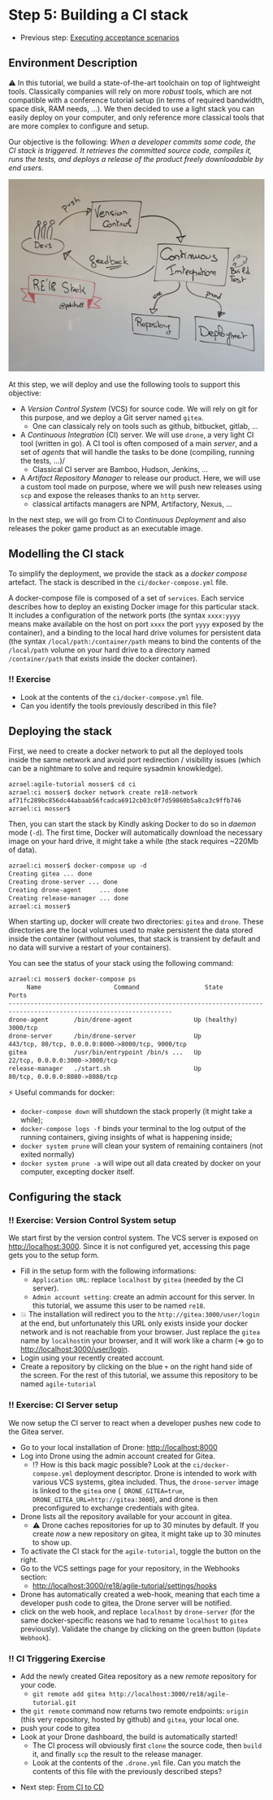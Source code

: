 # Step 5: Building a CI stack

  * Previous step: [Executing acceptance scenarios](./step4.md)


## Environment Description

:warning: In this tutorial, we build a state-of-the-art toolchain on top of lightweight tools. Classically companies will rely on more _robust_ tools, which are not compatible with a conference tutorial setup (in terms of required bandwidth, space disk, RAM needs, ...). We then decided to use a light stack you can easily deploy on your computer, and only reference more classical tools that are more complex to configure and setup.

Our objective is the following: _When a developer commits some code, the CI stack is triggered. It retrieves the committed source code, compiles it, runs the tests, and deploys a release of the product freely downloadable by end users._

<div align="center">

![](../pics/ci_stack.jpg)

</div>

At this step, we will deploy and use the following tools to support this objective:

  - A _Version Control System_ (VCS) for source code. We will rely on git for this purpose, and we deploy a Git server named `gitea`.
    - One can classicaly rely on tools such as github, bitbucket, gitlab, ...
  - A _Continuous Integration_ (CI) server. We will use `drone`, a very light CI tool (written in go). A CI tool is often composed of a main _server_, and a set of _agents_ that will handle the tasks to be done (compiling, running the tests, ...)/
    - Classical CI server are Bamboo, Hudson, Jenkins, ...
  - A _Artifact Repository Manager_ to release our product. Here, we will use a custom tool made on purpose, where we will push new releases using `scp` and expose the releases thanks to an `http` server. 
    -   classical artifacts managers are NPM, Artifactory, Nexus, ...

In the next step, we will go from CI to _Continuous Deployment_ and also releases the poker game product as an executable image.


## Modelling the CI stack

To simplify the deployment, we provide the stack as a _docker compose_ artefact. The stack is described in the `ci/docker-compose.yml` file. 

A docker-compose file is composed of a set of `services`. Each service describes  how to deploy an existing Docker image for this particular stack. It includes a configuration of the network ports (the syntax `xxxx:yyyy` means make available on the host on port `xxxx` the port `yyyy` exposed by the container), and a binding to the local hard drive volumes for persistent data (the syntax  `/local/path:/container/path` means to bind the contents of the `/local/path` volume on your hard drive to a directory named `/container/path` that exists inside the docker container).

### :bangbang: Exercise

  - Look at the contents of the `ci/docker-compose.yml` file. 
  - Can you identify the tools previously described in this file?

## Deploying the stack

First, we need to create a docker network to put all the deployed tools inside the same network and avoid port redirection / visibility issues (which can be a nightmare to solve and require sysadmin knowkledge). 

```
azrael:agile-tutorial mosser$ cd ci
azrael:ci mosser$ docker network create re18-network
af71fc289bc856dc44abaab56fcadca6912cb03c0f7d59860b5a8ca3c9ffb746
azrael:ci mosser$ 
```

Then, you can start the stack by Kindly asking Docker to do so in _daemon_ mode (`-d`). The first time, Docker will automatically download the necessary image on your hard drive, it might take a while (the stack requires ~220Mb of data).

```
azrael:ci mosser$ docker-compose up -d
Creating gitea ... done
Creating drone-server ... done
Creating drone-agent     ... done
Creating release-manager ... done
azrael:ci mosser$
```
When starting up, docker will create two directories: `gitea` and `drone`. These directories are the local volumes used to make persistent the data stored inside the container (without volumes, that stack is transient by default and no data will survive a restart of your containers).

You can see the status of your stack using the following command:

```
azrael:ci mosser$ docker-compose ps
     Name                    Command                  State                             Ports                      
-------------------------------------------------------------------------------------------------------------------
drone-agent       /bin/drone-agent                 Up (healthy)   3000/tcp                                         
drone-server      /bin/drone-server                Up             443/tcp, 80/tcp, 0.0.0.0:8000->8000/tcp, 9000/tcp
gitea             /usr/bin/entrypoint /bin/s ...   Up             22/tcp, 0.0.0.0:3000->3000/tcp                   
release-manager   ./start.sh                       Up             80/tcp, 0.0.0.0:8080->8080/tcp                   
```

:zap: Useful commands for docker:

  - `docker-compose down` will shutdown the stack properly (it might take a while);
  - `docker-compose logs -f` binds your terminal to the log output of the running containers, giving insights of what is happening inside;
  - `docker system prune` will clean your system of remaining containers (not exited normally)
  - `docker system prune -a` will wipe out all data created by docker on your computer, excepting docker itself.


## Configuring the stack

### :bangbang: Exercise: Version Control System setup

We start first by the version control system. The VCS server is exposed on [http://localhost:3000](http://localhost:3000). Since it is not configured yet, accessing this page gets you to the setup form.

  - Fill in the setup form with the following informations:
    - `Application URL`: replace `localhost` by `gitea` (needed by the CI server). 
    - `Admin account setting`: create an admin account for this server. In this tutorial, we assume this user to be named `re18`.
  - :boom: The installation will redirect you to the `http://gitea:3000/user/login` at the end, but unfortunately this URL only exists inside your docker network and is not reachable from your browser. Just replace the `gitea` name by `localhost`in your browser, and it will work like a charm (=> go to [http://localhost:3000/user/login](http://localhost:3000/user/login).
  - Login using your recently created account. 
  - Create a repository by clicking on the blue `+` on the right hand side of the screen. For the rest of this tutorial, we assume this repository to be named `agile-tutorial`

### :bangbang: Exercise: CI Server setup

We now setup the CI server to react when a developer pushes new code to the Gitea server. 

  - Go to your local installation of Drone: [http://localhost:8000](http://localhost:8000)
  - Log into Drone using the admin account created for Gitea. 
    - :interrobang: How is this back magic possible? Look at the `ci/docker-compose.yml` deployment descriptor. Drone is intended to work with various VCS systems, gitea included. Thus, the `drone-server` image is linked to the `gitea` one (` DRONE_GITEA=true`, `DRONE_GITEA_URL=http://gitea:3000`), and drone is then preconfigured to exchange credentials with gitea.
  - Drone lists all the repository available for your account in gitea. 
    - :warning: Drone caches repositories for up to 30 minutes by default. If you create _now_ a new repository on gitea, it might take up to 30 minutes to show up. 
  - To activate the CI stack for the `agile-tutorial`, toggle the button on the right. 
  - Go to the VCS settings page for your repository, in the Webhooks section:
    - [http://localhost:3000/re18/agile-tutorial/settings/hooks](http://localhost:3000/re18/agile-tutorial/settings/hooks)
  - Drone has automatically created a web-hook, meaning that each time a developer push code to gitea, the Drone server will be notified.
  - click on the web hook, and replace `localhost` by `drone-server` (for the same docker-specific reasons we had to rename `localhost` to `gitea` previously). Validate the change by clicking on the green button (`Update Webhook`).

### :bangbang: CI Triggering Exercise
  
  
  - Add the newly created Gitea repository as a new _remote_ repository for your code.
    - `git remote add gitea http://localhost:3000/re18/agile-tutorial.git` 
  - the `git remote` command now returns two remote endpoints: `origin` (this very repository, hosted by github) and `gitea`, your local one.
  - push your code to gitea 
  - Look at your Drone dashboard, the build is automatically started!
    - The CI process will obviously first `clone` the source code, then `build` it, and finally `scp` the result to the release manager.
    - Look at the contents  of the `.drone.yml` file. Can you match the contents of this file with the previously described steps?




  * Next step: [From CI to CD](./step6.md)